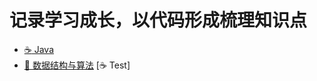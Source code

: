 # 记录学习成长，以代码形成梳理知识点
- [:coffee: Java](#coffee-java)
- [:open_file_folder: 数据结构与算法](#open_file_folder-数据结构与算法)
[:coffee: Test]
